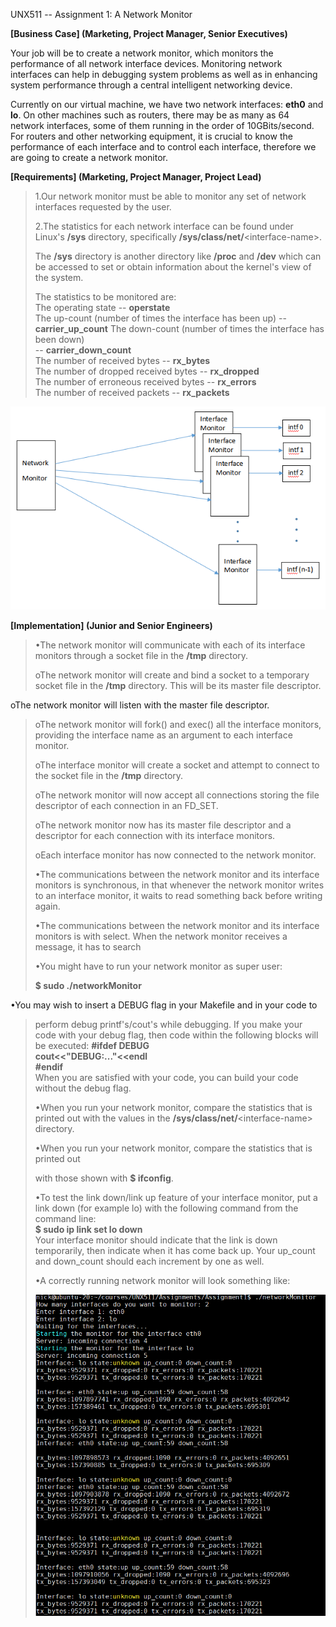 UNX511 -- Assignment 1: A Network Monitor

**[Business Case] (Marketing, Project Manager, Senior Executives)**

Your job will be to create a network monitor, which monitors the
performance of all network interface devices. Monitoring network
interfaces can help in debugging system problems as well as in enhancing
system performance through a central intelligent networking device.

Currently on our virtual machine, we have two network interfaces:
**eth0** and **lo**. On other machines such as routers, there may be as
many as 64 network interfaces, some of them running in the order of
10GBits/second. For routers and other networking equipment, it is
crucial to know the performance of each interface and to control each
interface, therefore we are going to create a network monitor.

**[Requirements] (Marketing, Project Manager, Project Lead)**

> 1.Our network monitor must be able to monitor any set of network
> interfaces requested by the user.
>
> 2.The statistics for each network interface can be found under\
> Linux's **/sys** directory, specifically
> **/sys/class/net/**\<interface-name\>.
>
> The **/sys** directory is another directory like **/proc** and
> **/dev** which can be accessed to set or obtain information about the
> kernel\'s view of the system.
>
> The statistics to be monitored are:\
> The operating state -- **operstate**\
> The up-count (number of times the interface has been up) --
> **carrier_up_count** The down-count (number of times the interface has
> been down)\
> -- **carrier_down_count**\
> The number of received bytes -- **rx_bytes**\
> The number of dropped received bytes -- **rx_dropped**\
> The number of erroneous received bytes -- **rx_errors**\
> The number of received packets -- **rx_packets**

![](readme_src/media/image1.png)

**[Implementation] (Junior and Senior Engineers)**

> •The network monitor will communicate with each of its interface
> monitors through a socket file in the **/tmp** directory.
>
> oThe network monitor will create and bind a socket to a temporary
> socket file in the **/tmp** directory. This will be its master file
> descriptor.

oThe network monitor will listen with the master file descriptor.

> oThe network monitor will fork() and exec() all the interface
> monitors, providing the interface name as an argument to each
> interface monitor.
>
> oThe interface monitor will create a socket and attempt to connect to
> the socket file in the **/tmp** directory.
>
> oThe network monitor will now accept all connections storing the file
> descriptor of each connection in an FD_SET.
>
> oThe network monitor now has its master file descriptor and a
> descriptor for each connection with its interface monitors.
>
> oEach interface monitor has now connected to the network monitor.
>
> •The communications between the network monitor and its interface
> monitors is synchronous, in that whenever the network monitor writes
> to an interface monitor, it waits to read something back before
> writing again.
>
> •The communications between the network monitor and its interface
> monitors is with select. When the network monitor receives a message,
> it has to search
>
> •You might have to run your network monitor as super user:
>
> **\$ sudo ./networkMonitor**

•You may wish to insert a DEBUG flag in your Makefile and in your code
to

> perform debug printf's/cout's while debugging. If you make your code
> with your debug flag, then code within the following blocks will be
> executed: **\#ifdef DEBUG**\
> **cout\<\<\"DEBUG:\...\"\<\<endl**\
> **\#endif**\
> When you are satisfied with your code, you can build your code without
> the debug flag.
>
> •When you run your network monitor, compare the statistics that is
> printed out with the values in the
> **/sys/class/net/**\<interface-name\> directory.
>
> •When you run your network monitor, compare the statistics that is
> printed out
>
> with those shown with **\$ ifconfig**.
>
> •To test the link down/link up feature of your interface monitor, put
> a link down (for example lo) with the following command from the
> command line:\
> **\$ sudo ip link set lo down**\
> Your interface monitor should indicate that the link is down
> temporarily, then indicate when it has come back up. Your up_count and
> down_count should each increment by one as well.
>
> •A correctly running network monitor will look something like:
>
> ![](readme_src/media/image2.png)
